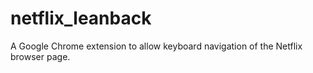 # netflix_leanback
A Google Chrome extension to allow keyboard navigation of the Netflix browser page.
